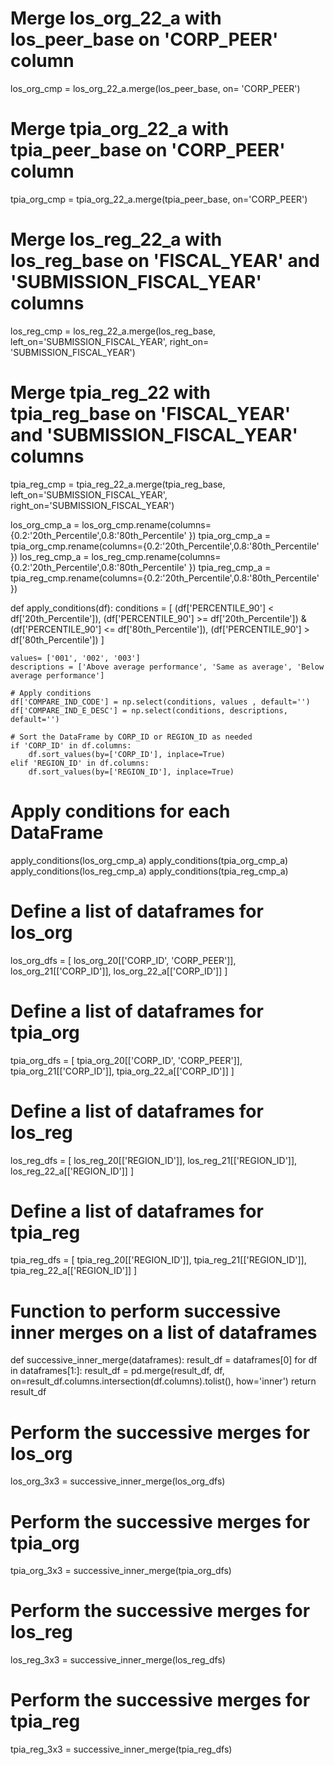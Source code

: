 # Merge los_org_22_a with los_peer_base on 'CORP_PEER' column
los_org_cmp = los_org_22_a.merge(los_peer_base, on= 'CORP_PEER')

# Merge tpia_org_22_a with tpia_peer_base on 'CORP_PEER' column
tpia_org_cmp = tpia_org_22_a.merge(tpia_peer_base, on='CORP_PEER')

# Merge los_reg_22_a with los_reg_base on 'FISCAL_YEAR' and 'SUBMISSION_FISCAL_YEAR' columns
los_reg_cmp = los_reg_22_a.merge(los_reg_base, left_on='SUBMISSION_FISCAL_YEAR', right_on= 'SUBMISSION_FISCAL_YEAR')

# Merge tpia_reg_22 with tpia_reg_base on 'FISCAL_YEAR' and 'SUBMISSION_FISCAL_YEAR' columns
tpia_reg_cmp = tpia_reg_22_a.merge(tpia_reg_base, left_on='SUBMISSION_FISCAL_YEAR', right_on='SUBMISSION_FISCAL_YEAR')

los_org_cmp_a = los_org_cmp.rename(columns={0.2:'20th_Percentile',0.8:'80th_Percentile' })
tpia_org_cmp_a = tpia_org_cmp.rename(columns={0.2:'20th_Percentile',0.8:'80th_Percentile' })
los_reg_cmp_a = los_reg_cmp.rename(columns={0.2:'20th_Percentile',0.8:'80th_Percentile' })
tpia_reg_cmp_a = tpia_reg_cmp.rename(columns={0.2:'20th_Percentile',0.8:'80th_Percentile' })

def apply_conditions(df):
    conditions = [
        (df['PERCENTILE_90'] < df['20th_Percentile']),
        (df['PERCENTILE_90'] >= df['20th_Percentile']) & (df['PERCENTILE_90'] <= df['80th_Percentile']),
        (df['PERCENTILE_90'] > df['80th_Percentile'])
    ]

    values= ['001', '002', '003']
    descriptions = ['Above average performance', 'Same as average', 'Below average performance']

    # Apply conditions
    df['COMPARE_IND_CODE'] = np.select(conditions, values , default='')
    df['COMPARE_IND_E_DESC'] = np.select(conditions, descriptions, default='')

    # Sort the DataFrame by CORP_ID or REGION_ID as needed 
    if 'CORP_ID' in df.columns:
        df.sort_values(by=['CORP_ID'], inplace=True)
    elif 'REGION_ID' in df.columns:
        df.sort_values(by=['REGION_ID'], inplace=True)

# Apply conditions for each DataFrame
apply_conditions(los_org_cmp_a)
apply_conditions(tpia_org_cmp_a)
apply_conditions(los_reg_cmp_a)
apply_conditions(tpia_reg_cmp_a)

# Define a list of dataframes for los_org
los_org_dfs = [
    los_org_20[['CORP_ID', 'CORP_PEER']],
    los_org_21[['CORP_ID']],
    los_org_22_a[['CORP_ID']]
]

# Define a list of dataframes for tpia_org
tpia_org_dfs = [
    tpia_org_20[['CORP_ID', 'CORP_PEER']],
    tpia_org_21[['CORP_ID']],
    tpia_org_22_a[['CORP_ID']]
]


# Define a list of dataframes for los_reg
los_reg_dfs = [
    los_reg_20[['REGION_ID']],
    los_reg_21[['REGION_ID']],
    los_reg_22_a[['REGION_ID']]
]

# Define a list of dataframes for tpia_reg
tpia_reg_dfs = [
    tpia_reg_20[['REGION_ID']],
    tpia_reg_21[['REGION_ID']],
    tpia_reg_22_a[['REGION_ID']]
]

# Function to perform successive inner merges on a list of dataframes
def successive_inner_merge(dataframes):
    result_df = dataframes[0]
    for df in dataframes[1:]:
        result_df = pd.merge(result_df, df, on=result_df.columns.intersection(df.columns).tolist(), how='inner')
    return result_df

# Perform the successive merges for los_org
los_org_3x3 = successive_inner_merge(los_org_dfs)

# Perform the successive merges for tpia_org
tpia_org_3x3 = successive_inner_merge(tpia_org_dfs)

# Perform the successive merges for los_reg
los_reg_3x3 = successive_inner_merge(los_reg_dfs)

# Perform the successive merges for tpia_reg
tpia_reg_3x3 = successive_inner_merge(tpia_reg_dfs)
